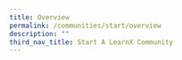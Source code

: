 ```yaml
---
title: Overview
permalink: /communities/start/overview
description: ""
third_nav_title: Start A LearnX Community
---
```

